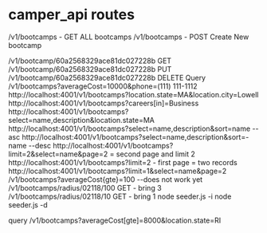 # camper_api routes

/v1/bootcamps - GET ALL bootcamps
/v1/bootcamps - POST Create New bootcamp

/v1/bootcamp/60a2568329ace81dc027228b GET
/v1/bootcamp/60a2568329ace81dc027228b PUT
/v1/bootcamp/60a2568329ace81dc027228b DELETE
Query
/v1/bootcamps?averageCost=10000&phone=(111) 111-1112
http://localhost:4001/v1/bootcamps?location.state=MA&location.city=Lowell
http://localhost:4001/v1/bootcamps?careers[in]=Business
http://localhost:4001/v1/bootcamps?select=name,description&location.state=MA
http://localhost:4001/v1/bootcamps?select=name,description&sort=name --asc
http://localhost:4001/v1/bootcamps?select=name,description&sort=-name --desc
http://localhost:4001/v1/bootcamps?limit=2&select=name&page=2 = second page and limit 2
http://localhost:4001/v1/bootcamps?limit=2 - first page = two records
http://localhost:4001/v1/bootcamps?limit=1&select=name&page=2
/v1/bootcamps?averageCost{gte}=100 --does not work yet
/v1/bootcamps/radius/02118/100 GET - bring 3
/v1/bootcamps/radius/02118/10 GET - bring 1
node seeder.js -i
node seeder.js -d

query
/v1/bootcamps?averageCost[gte]=8000&location.state=RI
